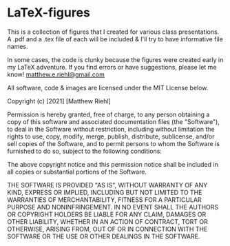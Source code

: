 # LaTeX-figures
This is a collection of figures that I created for various class presentations.  A .pdf and a .tex 
file of each will be included & I'll try to have informative file names.

In some cases, the code is clunky because the figures were created early in my LaTeX adventure.  If
you find errors or have suggestions, please let me know!  matthew.e.riehl@gmail.com


All software, code & images are licensed under the MIT License below.

Copyright (c) [2021] [Matthew Riehl]

Permission is hereby granted, free of charge, to any person obtaining a copy
of this software and associated documentation files (the "Software"), to deal
in the Software without restriction, including without limitation the rights
to use, copy, modify, merge, publish, distribute, sublicense, and/or sell
copies of the Software, and to permit persons to whom the Software is
furnished to do so, subject to the following conditions:

The above copyright notice and this permission notice shall be included in all
copies or substantial portions of the Software.

THE SOFTWARE IS PROVIDED "AS IS", WITHOUT WARRANTY OF ANY KIND, EXPRESS OR
IMPLIED, INCLUDING BUT NOT LIMITED TO THE WARRANTIES OF MERCHANTABILITY,
FITNESS FOR A PARTICULAR PURPOSE AND NONINFRINGEMENT. IN NO EVENT SHALL THE
AUTHORS OR COPYRIGHT HOLDERS BE LIABLE FOR ANY CLAIM, DAMAGES OR OTHER
LIABILITY, WHETHER IN AN ACTION OF CONTRACT, TORT OR OTHERWISE, ARISING FROM,
OUT OF OR IN CONNECTION WITH THE SOFTWARE OR THE USE OR OTHER DEALINGS IN THE
SOFTWARE.
